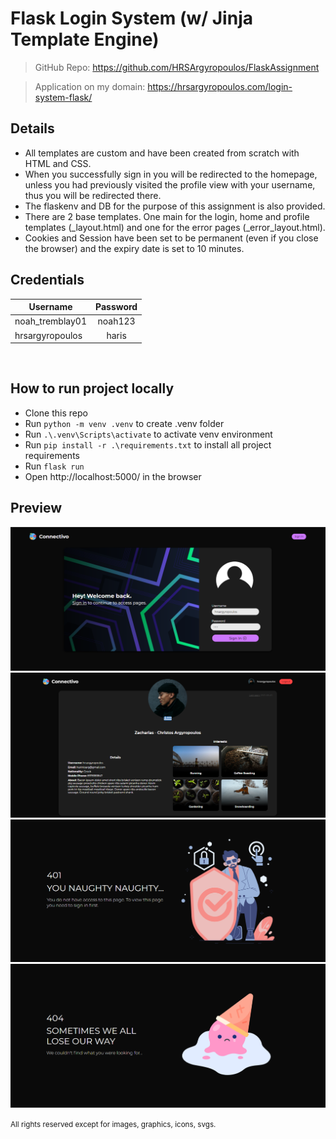 <h1>Flask Login System (w/ Jinja Template Engine)</h1>

>GitHub Repo: <https://github.com/HRSArgyropoulos/FlaskAssignment>

>Application on my domain: <https://hrsargyropoulos.com/login-system-flask/>

<h2>Details</h2>

- All templates are custom and have been created from scratch with HTML and CSS.
- When you successfully sign in you will be redirected to the homepage, unless you had previously visited the profile view with your username, thus you will be redirected there.
- The flaskenv and DB for the purpose of this assignment is also provided.
- There are 2 base templates. One main for the login, home and profile templates (_layout.html) and one for the error pages (_error_layout.html).
- Cookies and Session have been set to be permanent (even if you close the browser) and the expiry date is set to 10 minutes.

<h2>Credentials</h2>

| Username        | Password    |
| --------------- |:-----------:|
| noah_tremblay01 | noah123     |
| hrsargyropoulos | haris       |

<br>

<h2>How to run project locally</h2>

- Clone this repo
- Run ```python -m venv .venv``` to create .venv folder
- Run ```.\.venv\Scripts\activate``` to activate venv environment
- Run ```pip install -r .\requirements.txt``` to install all project requirements
- Run ```flask run```
- Open http://localhost:5000/ in the browser

<h2>Preview</h2>

![Connectivo 1](previews/connectivo1.png)
![Connectivo 2](previews/connectivo2.png)
![Connectivo 3](previews/connectivo3.png)
![Connectivo 4](previews/connectivo4.png)

<small>All rights reserved except for images, graphics, icons, svgs.</small>
